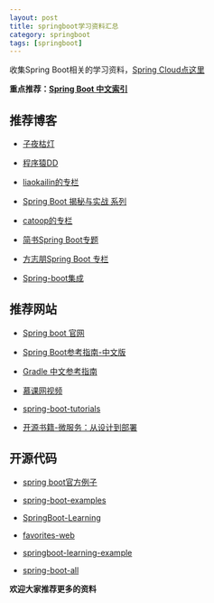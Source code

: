 ```yaml
---
layout: post
title: springboot学习资料汇总
category: springboot
tags: [springboot]
---
```


收集Spring Boot相关的学习资料，[Spring Cloud点这里](https://ziyekudeng.github.io/springcloud/2016/12/30/springcloud-collect.html)


**重点推荐：[Spring Boot 中文索引](https://springboot.fun/)**


## 推荐博客


- [子夜枯灯](https://ziyekudeng.github.io/spring-boot.html)

- [程序猿DD](https://blog.didispace.com/categories/Spring-Boot/) 

- [liaokailin的专栏](https://blog.csdn.net/liaokailin/article/category/5765237)

- [Spring Boot 揭秘与实战 系列](https://blog.720ui.com/columns/springboot_all/)

- [catoop的专栏](https://blog.csdn.net/column/details/spring-boot.html)

- [简书Spring Boot专题](https://www.jianshu.com/c/f0cf6eae1754)

- [方志朋Spring Boot 专栏](https://blog.csdn.net/column/details/15397.html)

- [Spring-boot集成](https://lihao312.iteye.com/)


## 推荐网站

- [Spring boot 官网](https://projects.spring.io/spring-boot/)

- [Spring Boot参考指南-中文版](https://qbgbook.gitbooks.io/spring-boot-reference-guide-zh/content/)

- [Gradle 中文参考指南](https://dongchuan.gitbooks.io/gradle-user-guide-/content/tutorials/)

- [慕课网视频](https://www.imooc.com/learn/767)

- [spring-boot-tutorials](https://www.mkyong.com/tutorials/spring-boot-tutorials/)  

- [开源书籍-微服务：从设计到部署](https://github.com/oopsguy/microservices-from-design-to-deployment-chinese)  


## 开源代码

- [spring boot官方例子](https://github.com/spring-projects/spring-boot/tree/master/spring-boot-samples)

- [spring-boot-examples](https://github.com/ityouknow/spring-boot-examples)

- [SpringBoot-Learning](https://github.com/dyc87112/SpringBoot-Learning)

- [favorites-web](https://github.com/cloudfavorites/favorites-web)

- [springboot-learning-example](https://github.com/JeffLi1993/springboot-learning-example)

- [spring-boot-all](https://github.com/leelance/spring-boot-all)







**欢迎大家推荐更多的资料**
